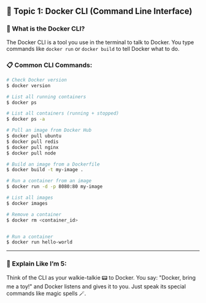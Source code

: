 
## 🧠 Topic 1: Docker CLI (Command Line Interface)

### 📌 What is the Docker CLI?
The Docker CLI is a tool you use in the terminal to talk to Docker. You type commands like `docker run` or `docker build` to tell Docker what to do.

### 📋 Common CLI Commands:
```bash
# Check Docker version
$ docker version

# List all running containers
$ docker ps

# List all containers (running + stopped)
$ docker ps -a

# Pull an image from Docker Hub
$ docker pull ubuntu
$ docker pull redis
$ docker pull nginx
$ docker pull node

# Build an image from a Dockerfile
$ docker build -t my-image .

# Run a container from an image
$ docker run -d -p 8080:80 my-image

# List all images
$ docker images

# Remove a container
$ docker rm <container_id>


# Run a container
$ docker run hello-world
```

---
### 🍼 Explain Like I’m 5:
Think of the CLI as your walkie-talkie 📟 to Docker. You say: "Docker, bring me a toy!" and Docker listens and gives it to you. Just speak its special commands like magic spells 🪄.
